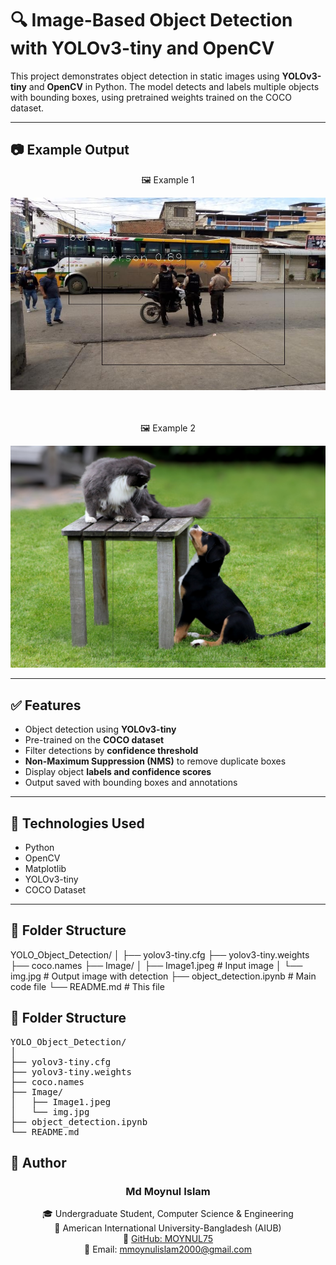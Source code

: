 # 🔍 Image-Based Object Detection with YOLOv3-tiny and OpenCV

This project demonstrates object detection in static images using **YOLOv3-tiny** and **OpenCV** in Python. The model detects and labels multiple objects with bounding boxes, using pretrained weights trained on the COCO dataset.

-------------------------------
## 📷 Example Output

<p float="left">
  <div align="center">
    <p>🖼️ Example 1</p>
    <img src="Image/img1.jpg" width="800"/>
  </div>
   <br>
   </br>
  <div align="center">
    <p>🖼️ Example 2</p>
    <img src="Image/img7.jpg" width="800"/>
  </div>
</p>

-----------------

## ✅ Features

- Object detection using **YOLOv3-tiny**
- Pre-trained on the **COCO dataset**
- Filter detections by **confidence threshold**
- **Non-Maximum Suppression (NMS)** to remove duplicate boxes
- Display object **labels and confidence scores**
- Output saved with bounding boxes and annotations

---

## 🧰 Technologies Used

- Python
- OpenCV
- Matplotlib
- YOLOv3-tiny
- COCO Dataset

---

## 📁 Folder Structure

YOLO_Object_Detection/
│
├── yolov3-tiny.cfg
├── yolov3-tiny.weights
├── coco.names
├── Image/
│ ├── Image1.jpeg # Input image
│ └── img.jpg # Output image with detection
├── object_detection.ipynb # Main code file
└── README.md # This file

<h2>📁 Folder Structure</h2>

<pre>
YOLO_Object_Detection/
│
├── yolov3-tiny.cfg             <!-- YOLOv3-tiny configuration file -->
├── yolov3-tiny.weights         <!-- Pre-trained YOLOv3-tiny weights -->
├── coco.names                  <!-- Class labels from COCO dataset -->
├── Image/
│   ├── Image1.jpeg             <!-- Input image -->
│   └── img.jpg                 <!-- Output image with detections -->
├── object_detection.ipynb      <!-- Main code file (Jupyter Notebook) -->
└── README.md                   <!-- Project description and usage guide -->
</pre>



## 📝 Author

<div align="center">

### <strong>Md Moynul Islam</strong>  
🎓 Undergraduate Student, Computer Science & Engineering  
🏫 American International University-Bangladesh (AIUB)  
🔗 <a href="https://github.com/MOYNUL75" target="_blank">GitHub: MOYNUL75</a>  
📧 Email: <a href="mailto:mmoynulislam2000@gmail.com">mmoynulislam2000@gmail.com</a>

</div>


